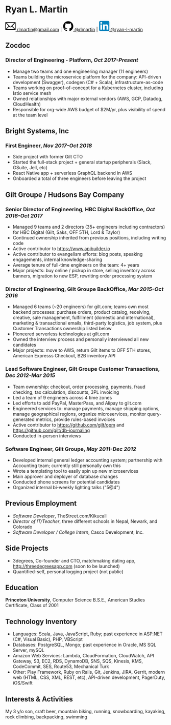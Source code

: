 # Ryan L. Martin

[![Email](images/email.png) rlmartin@gmail.com](mailto:rlmartin@gmail.com) | [![GitHub](images/github.png) @rlmartin](https://github.com/rlmartin) | [![LinkedIn](images/linkedin.png) @ryan-l-martin](https://www.linkedin.com/in/ryan-l-martin)

## Zocdoc
### Director of Engineering - Platform, _Oct 2017-Present_
* Manage two teams and one engineering manager (11 engineers)
* Teams building the microservice platform for the company: API-driven development (Swagger), codegen (C# + Scala), infrastructure-as-code
* Teams working on proof-of-concept for a Kubernetes cluster, including Istio service mesh
* Owned relationships with major external vendors (AWS, GCP, Datadog, CloudHealth)
* Responsible for org-wide AWS budget of $2M/yr, plus visibility of spend at the team level

## Bright Systems, Inc
### First Engineer, _Nov 2017-Oct 2018_
* Side project with former Gilt CTO
* Started the full-stack project + general startup peripherals (Slack, GSuite, Jell, etc)
* React Native app + serverless GraphQL backend in AWS
* Onboarded a total of three engineers before leaving the project

## Gilt Groupe / Hudsons Bay Company
### Senior Director of Engineering, HBC Digital BackOffice, _Oct 2016-Oct 2017_
* Managed 9 teams and 2 directors (35+ engineers including contractors) for HBC Digital (Gilt, Saks, OFF 5TH, Lord & Taylor)
* Continued ownership inherited from previous positions, including writing code
* Active contributor to https://www.apibuilder.io
* Active contributor to evangelism efforts: blog posts, speaking engagements, internal knowledge-sharing
* Average tenure of full-time engineers on the team: 4+ years
* Major projects: buy online / pickup in store, selling inventory across banners, migration to new ESP, rewriting order processing system

### Director of Engineering, Gilt Groupe BackOffice, _Mar 2015-Oct 2016_
* Managed 6 teams (~20 engineers) for gilt.com; teams own most backend processes: purchase orders, product catalog, receiving, creative, sale management, fulfillment (domestic and international), marketing & transactional emails, third-party logistics, job system, plus Customer Transactions ownership listed below
* Pioneered serverless technologies at gilt.com
* Owned the interview process and personally interviewed all new candidates
* Major projects: move to AWS, return Gilt items to OFF 5TH stores, American Expresss Checkout, B2B inventory API

### Lead Software Engineer, Gilt Groupe Customer Transactions, _Dec 2012-Mar 2015_
* Team ownership: checkout, order processing, payments, fraud checking, tax calculation, discounts, 3PL invoicing
* Led a team of 9 engineers across 4 time zones
* Led efforts to add PayPal, MasterPass, and Alipay to gilt.com
* Engineered services to: manage payments, manage shipping options, manage geographical regions, organize microservices, monitor query-generated metrics, provide rules-based invoices
* Active contributor to https://github.com/gilt/opm and https://github.com/gilt/db-journaling
* Conducted in-person interviews

### Software Engineer, Gilt Groupe, _May 2011-Dec 2012_
* Developed internal general ledger accounting system; partnership with Accounting team; currently still personally own this
* Wrote a templating tool to easily spin up new microservices
* Main approver and deployer of database changes
* Conducted phone screens for potential candidates
* Organized internal bi-weekly lighting talks ("5@4")

## Previous Employment
* _Software Developer_, TheStreet.com/Kikucall
* _Director of IT/Teacher_, three different schools in Nepal, Newark, and Colorado
* _Software Developer / College Intern_, Casco Development, Inc.

## Side Projects
* 3degrees, Co-founder and CTO, matchmaking dating app, http://threedegreesapp.com (soon to be launched)
* Quantified-self, personal logging project (not public)

## Education
**Princeton University**, Computer Science B.S.E., American Studies Certificate, Class of 2001

## Technology Inventory
* Languages: Scala, Java, JavaScript, Ruby; past experience in ASP.NET (C#, Visual Basic), PHP, VBScript
* Databases: PostgreSQL, Mongo; past experience in Oracle, MS SQL Server, mySQL
* Amazon Web Services: Lambda, CloudFormation, CloudWatch, API Gateway, S3, EC2, RDS, DynamoDB, SNS, SQS, Kinesis, KMS, CodeCommit, SES, Route53, Mechanical Turk
* Other: Play Framework, Ruby on Rails, Git, Jenkins, JIRA, Gerrit, modern web (HTML, CSS, XML, REST, etc), API-driven development, PagerDuty, iOS/Swift

## Interests & Activities
My 3 y/o son, craft beer, mountain biking, running, snowboarding, kayaking, rock climbing, backpacking, swimming